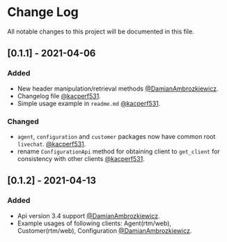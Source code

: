 # Change Log
All notable changes to this project will be documented in this file.


## [0.1.1] - 2021-04-06

### Added

- New header manipulation/retrieval methods [@DamianAmbrozkiewicz](https://github.com/DamianAmbrozkiewicz).
- Changelog file [@kacperf531](https://github.com/kacperf531).
- Simple usage example in `readme.md` [@kacperf531](https://github.com/kacperf531).

### Changed

- `agent`, `configuration` and `customer` packages now have common root `livechat`. [@kacperf531](https://github.com/kacperf531).
- rename `ConfigurationApi` method for obtaining client to `get_client` for consistency with other clients [@kacperf531](https://github.com/kacperf531).

## [0.1.2] - 2021-04-13

### Added
- Api version 3.4 support [@DamianAmbrozkiewicz](https://github.com/DamianAmbrozkiewicz).
- Example usages of following clients: Agent(rtm/web), Customer(rtm/web), Configuration [@DamianAmbrozkiewicz](https://github.com/DamianAmbrozkiewicz).
